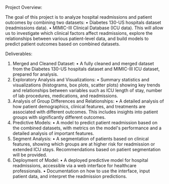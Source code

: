 Project Overview: 
 
The goal of this project is to analyze hospital readmissions and patient outcomes by 
combining two datasets: 
• Diabetes 130-US hospitals dataset (readmissions data). 
• MIMIC-III Clinical Database (ICU data). 
This will allow us to investigate which clinical factors affect readmissions, explore the 
relationships between various patient-level data, and build models to predict patient 
outcomes based on combined datasets.

Deliverables: 
1. Merged and Cleaned Dataset: 
• A fully cleaned and merged dataset from the Diabetes 130-US hospitals 
dataset and MIMIC-III ICU dataset, prepared for analysis. 
2. Exploratory Analysis and Visualizations: 
• Summary statistics and visualizations (histograms, box plots, scatter plots) 
showing key trends and relationships between variables such as ICU length 
of stay, number of lab procedures, medications, and readmissions. 
3. Analysis of Group Differences and Relationships: 
• A detailed analysis of how patient demographics, clinical features, and 
treatments are associated with different outcomes. This includes insights into 
patient groups with significantly different outcomes. 
4. Predictive Models: 
• A model to predict patient readmission based on the combined datasets, with 
metrics on the model's performance and a detailed analysis of important 
features. 
5. Segment Analysis: 
• A segmentation of patients based on clinical features, showing which groups 
are at higher risk for readmission or extended ICU stays. Recommendations 
based on patient segmentation will be provided. 
6. Deployment of Model: 
• A deployed predictive model for hospital readmissions, accessible via a web interface 
for healthcare professionals. 
• Documentation on how to use the interface, input patient data, and interpret the 
readmission predictions. 
